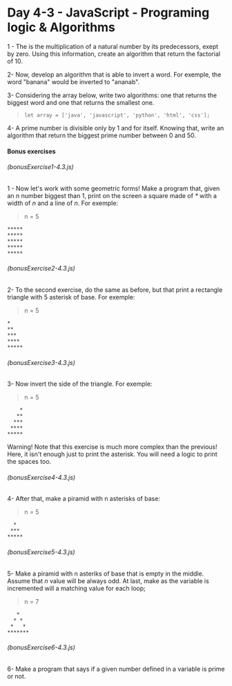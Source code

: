 # Day 4-3 - JavaScript - Programing logic & Algorithms

1 - The is the multiplication of a natural number by its predecessors, exept by zero. 
Using this information, create an algorithm that return the factorial of 10.

2- Now, develop an algorithm that is able to invert a word. For exemple, the word "banana" would be inverted to "ananab". 

3- Considering the array below, write two algorithms: one that returns the biggest word and one that returns the smallest one.
> `let array = ['java', 'javascript', 'python', 'html', 'css'];`

4- A prime number is divisible only by 1 and for itself. Knowing that, write an algorithm that return the biggest prime number between 0 and 50.

#### Bonus exercises

###### (bonusExercise1-4.3.js)

1 - Now let's work with some geometric forms! Make a program that, given an _n_ number biggest than 1, print on the screen a square made of _*_ with a width of _n_ and a line of _n_. For exemple:

> n = 5
```
*****
*****
*****
*****
*****
```

###### (bonusExercise2-4.3.js)

2- To the second exercise, do the same as before, but that print a rectangle triangle with 5 asterisk of base. For exemple:

> n = 5
```
*
**
***
****
*****
```

###### (bonusExercise3-4.3.js)

3- Now invert the side of the triangle. For exemple:

> n = 5
```
    *
   **
  ***
 ****
*****
```

Warning! Note that this exercise is much more complex than the previous! Here, it isn't enough just to print the asterisk. You will need a logic to print the spaces too.

###### (bonusExercise4-4.3.js)

4- After that, make a piramid with n asterisks of base:

> n = 5
```
  *
 ***
*****
```

###### (bonusExercise5-4.3.js)

5- Make a piramid with n asteriks of base that is empty in the middle. Assume that _n_ value will be always odd. At last, make as the variable is incremented will a matching value for each loop;

> n = 7
```
   *
  * *
 *   *
*******
```

###### (bonusExercise6-4.3.js)

6- Make a program that says if a given number defined in a variable is prime or not.
